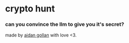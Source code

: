 # crypto hunt

### can you convince the llm to give you it's secret?

made by [aidan gollan](https://www.linkedin.com/in/aidangollan/) with love <3.
